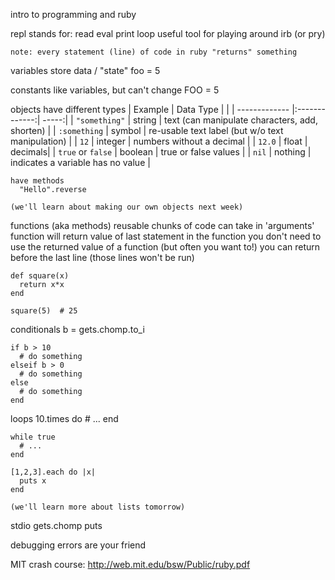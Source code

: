 intro to programming and ruby

  repl
    stands for: read eval print loop
    useful tool for playing around
    irb (or pry)

    note: every statement (line) of code in ruby "returns" something

  variables
    store data / "state"
    foo = 5

  constants
    like variables, but can't change
    FOO = 5

  objects
    have different types
      | Example       | Data Type           |   |
      | ------------- |:-------------:| -----:|
      | `"something"` | string | text (can manipulate characters, add, shorten) |
      | `:something`  | symbol | re-usable text label (but w/o text manipulation) |
      | `12` | integer      | numbers without a decimal |
      | `12.0` | float | decimals|
      | `true` or `false` | boolean | true or false values |
      | `nil` | nothing | indicates a variable has no value |

    have methods
      "Hello".reverse

    (we'll learn about making our own objects next week)

  functions (aka methods)
    reusable chunks of code
    can take in 'arguments'
    function will return value of last statement in the function
      you don't need to use the returned value of a function (but often you want to!)
      you can return before the last line (those lines won't be run)

    def square(x)
      return x*x
    end

    square(5)  # 25

  conditionals
    b = gets.chomp.to_i

    if b > 10
      # do something
    elseif b > 0
      # do something
    else
      # do something
    end

  loops
    10.times do
      # ...
    end

    while true
      # ...
    end

    [1,2,3].each do |x|
      puts x
    end

    (we'll learn more about lists tomorrow)

  stdio
    gets.chomp
    puts

debugging
  errors are your friend

MIT crash course: http://web.mit.edu/bsw/Public/ruby.pdf
